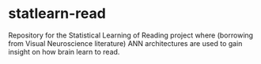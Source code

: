 # statlearn-read
Repository for the Statistical Learning of Reading project where (borrowing from Visual Neuroscience literature) ANN architectures are used to gain insight on how brain learn to read.
